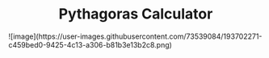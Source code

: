 <h1 align="center"> Pythagoras Calculator </h1>
![image](https://user-images.githubusercontent.com/73539084/193702271-c459bed0-9425-4c13-a306-b81b3e13b2c8.png)

